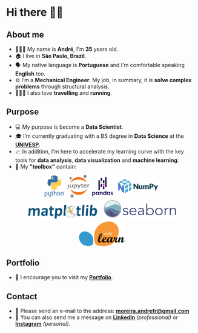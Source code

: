 <h1>Hi there 👋🏾</h1>

<h2>About me</h2>

- 🧔🏿‍♂️ My name is **André**,  I'm **35** years old.
- 🏠 I live in **São Paulo, Brazil**.
- 🗣️ My native language is **Portuguese** and I'm comfortable speaking **English** too.
- ⚙️ I’m a **Mechanical Engineer**. My job, in summary, it is **solve complex problems** through structural analysis.
- 🏃🏾‍♂️ I also love **travelling** and **running**.

<h2>Purpose</h2>

- 💻 My purpose is become a **Data Scientist**.
- 🎓 I’m currently graduating with a BS degree in **Data Science** at the **[UNIVESP](https://univesp.br/)**. 
- 📈 In addition, I'm here to accelerate my learning curve with the key tools for **data analysis**, **data visualization** and **machine learning**.
- 🧰 My **"toolbox"** contain:

<p align="center">
        <a href="https://www.python.org" target="_blank" rel="noreferrer"><img src="images/python-original-wordmark.svg" width="60" /></a>
        <a href="https://jupyter.org" target="_blank" rel="noreferrer"><img src="images/jupyter-original-wordmark.svg" width="60" /></a>
        <a href="https://pandas.pydata.org" target="_blank" rel="noreferrer"><img src="images/pandas-original-wordmark.svg" width="60" /></a>
        <a href="https://numpy.org" target="_blank" rel="noreferrer"><img src="images/numpylogo.svg" width="120" /></a>
        <a href="https://matplotlib.org" target="_blank" rel="noreferrer"><img src="images/logo2_compressed.svg" width="200" /></a>
        <a href="https://seaborn.pydata.org" target="_blank" rel="noreferrer"><img src="images/logo-wide-lightbg.svg" width="200" /></a>
        <a href="https://scikit-learn.org" target="_blank" rel="noreferrer"><img src="images/1200px-Scikit_learn_logo_small.svg.png" width="120" /></a>
</p>

<h2>Portfolio</h2>

- 📂 I encourage you to visit my **[Portfolio](https://andreferibeiro.github.io/Portfolio/)**. 

<h2>Contact</h2>

-  📧 Please send an e-mail to the address: **moreira.andrefr@gmail.com**
-  💬 You can also send me a message on **[LinkedIn](https://www.linkedin.com/in/andreferibeiro/)** *(professional)* or **[Instagram](https://www.instagram.com/andreferibeiro/)** *(personal)*.
